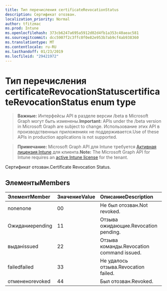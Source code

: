 ```yaml
---
title: Тип перечисления certificateRevocationStatus
description: Сертификат отозван.
localization_priority: Normal
author: tfitzmac
ms.prod: Intune
ms.openlocfilehash: 373cb6247a695a5912d02d4fb1a353c40aeac581
ms.sourcegitcommit: dcc5907f2c3ffc0f0e82e953b7ab9cf4ab938360
ms.translationtype: MT
ms.contentlocale: ru-RU
ms.lasthandoff: 01/23/2019
ms.locfileid: "29421972"
---
```

# <a name="certificaterevocationstatus-enum-type"></a><span data-ttu-id="37299-103">Тип перечисления certificateRevocationStatus</span><span class="sxs-lookup"><span data-stu-id="37299-103">certificateRevocationStatus enum type</span></span>

> <span data-ttu-id="37299-104">**Важные:** Интерфейсы API в разделе версии /beta в Microsoft Graph могут быть изменены.</span><span class="sxs-lookup"><span data-stu-id="37299-104">**Important:** APIs under the /beta version in Microsoft Graph are subject to change.</span></span> <span data-ttu-id="37299-105">Использование этих API в производственных приложениях не поддерживается.</span><span class="sxs-lookup"><span data-stu-id="37299-105">Use of these APIs in production applications is not supported.</span></span>

> <span data-ttu-id="37299-106">**Примечание:** Microsoft Graph API для Intune требуется [Активная лицензия Intune](https://go.microsoft.com/fwlink/?linkid=839381) для клиента.</span><span class="sxs-lookup"><span data-stu-id="37299-106">**Note:** The Microsoft Graph API for Intune requires an [active Intune license](https://go.microsoft.com/fwlink/?linkid=839381) for the tenant.</span></span>

<span data-ttu-id="37299-107">Сертификат отозван.</span><span class="sxs-lookup"><span data-stu-id="37299-107">Certificate Revocation Status.</span></span>

## <a name="members"></a><span data-ttu-id="37299-108">Элементы</span><span class="sxs-lookup"><span data-stu-id="37299-108">Members</span></span>
|<span data-ttu-id="37299-109">Элемент</span><span class="sxs-lookup"><span data-stu-id="37299-109">Member</span></span>|<span data-ttu-id="37299-110">Значение</span><span class="sxs-lookup"><span data-stu-id="37299-110">Value</span></span>|<span data-ttu-id="37299-111">Описание</span><span class="sxs-lookup"><span data-stu-id="37299-111">Description</span></span>|
|:---|:---|:---|
|<span data-ttu-id="37299-112">none</span><span class="sxs-lookup"><span data-stu-id="37299-112">none</span></span>|<span data-ttu-id="37299-113">0</span><span class="sxs-lookup"><span data-stu-id="37299-113">0</span></span>|<span data-ttu-id="37299-114">Не был отозван.</span><span class="sxs-lookup"><span data-stu-id="37299-114">Not revoked.</span></span>|
|<span data-ttu-id="37299-115">Ожидание</span><span class="sxs-lookup"><span data-stu-id="37299-115">pending</span></span>|<span data-ttu-id="37299-116">1</span><span class="sxs-lookup"><span data-stu-id="37299-116">1</span></span>|<span data-ttu-id="37299-117">Отзыва ожидающие.</span><span class="sxs-lookup"><span data-stu-id="37299-117">Revocation pending.</span></span>|
|<span data-ttu-id="37299-118">выдан</span><span class="sxs-lookup"><span data-stu-id="37299-118">issued</span></span>|<span data-ttu-id="37299-119">2</span><span class="sxs-lookup"><span data-stu-id="37299-119">2</span></span>|<span data-ttu-id="37299-120">Отзыва команды.</span><span class="sxs-lookup"><span data-stu-id="37299-120">Revocation command issued.</span></span>|
|<span data-ttu-id="37299-121">failed</span><span class="sxs-lookup"><span data-stu-id="37299-121">failed</span></span>|<span data-ttu-id="37299-122">3</span><span class="sxs-lookup"><span data-stu-id="37299-122">3</span></span>|<span data-ttu-id="37299-123">Не удалось отзыва.</span><span class="sxs-lookup"><span data-stu-id="37299-123">Revocation failed.</span></span>|
|<span data-ttu-id="37299-124">отменено</span><span class="sxs-lookup"><span data-stu-id="37299-124">revoked</span></span>|<span data-ttu-id="37299-125">4</span><span class="sxs-lookup"><span data-stu-id="37299-125">4</span></span>|<span data-ttu-id="37299-126">Был отозван.</span><span class="sxs-lookup"><span data-stu-id="37299-126">Revoked.</span></span>|




